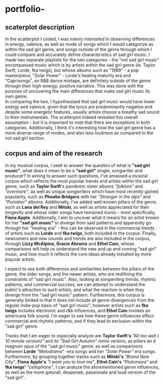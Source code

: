 # portfolio-

## scaterplot description
In the scatterplot I coded, I was mainly interested in observing differences in energy, valence, as well as mode of songs which I would categorize as within the sad girl genre, and songs outside of the genre through which I could compare and accurately define characteristics of sad girl music. I made two separate playlists for the two categories - the "not sad girl music" encompassed music which is by artists within the sad girl genre (ie. Taylor Swift, Lorde, fka twigs), but whose albums such as "1989" - a pop masterpiece,  "Solar Power" - Lorde's healing maturity era and "Caprisongs", an R&B dance mixtape, are definitely outside of the genre through their high-energy, positive narrative. This was done with the purpose of uncovering the main differences that make sad girl music its own genre.  
In comparing the two, I hypothesized that sad girl music would have lower energy and valence, given that the lyrics are predominantly negative and despite some energetic features, usually artists choose a breathy sad sound to their instrumentals. The scatterplot indeed revealed this overall assumption - but it is important to note that there are exceptions in both categories. Additionally, I think it's interesting how the sad girl genre has a more diverse range of modes, and also less loudness as compared to the not sad girl section. 







## corpus and aim of the research
In my musical corpus, I seek to answer the question of what is **"sad girl music"**, what does it mean to be a **"sad girl"** singer, songwriter and producer? In aiming to answer such questions, I've amassed a musical corpus which reflects the most popular trends and artists within the sad girl genre, such as **Taylor Swift**'s pandemic sister albums *"folklore"* and *"evermore"*, as well as unique songwriters which have most recently gained popularity, such as **Phoebe Bridgers** with her *"Stranger in the alps"* and *"Punisher"* albums. Additionally, I've added well-known pillars of the genre, such as **Lana del Rey** and **Mitski**, as well as artists appreciated for their longevity and whose older songs have remained iconic - most specifically, **Fiona Apple**. Additionally, I aim to uncover what it means for an artist known for her **"sad girl music"** to diverge from said patterns and apperently go through her "healing era" - this can be observed in the commercial trends of artists such as **Lorde** and **fka twigs**, both included in the corpus. Finally, newcomers and new sounds and trends are also included in the corpus, through **Lizzy McAlpine, Gracie Abrams** and **Ethel Cain**, whose comparisons will help us understand the new and up and coming "sad girl" music, and how much it reflects the core ideas already installed by more popular artists. 

I expect to see both differences and similiarities between the pillars of the genre, the older songs, and the newer artists, who are redifining the constraints of "sad girl music". Also, looking at songwriting trends, rhytmic patterns, and commercial success, we can attempt to understand the public's attraction to such artists, and what the reaction is when they diverge from the "sad girl music" pattern. Furthermore, this corpus is generally limited in that it does not include all genre-divergences from the regular indie-pop basis of "sad girl music", however artists such as **fka twigs** includes electronic and r&b influences, and **Ethel Cain** invokes an americana folk sound. I'm eager to see how these genre influences affect commercial and rhytmic patterns, and if they lead to exclusion within the "sad girl" genre. 

Tracks that I am eager to especially analyze are **Taylor Swift's** *"All too well ( 10 minute version)"* and its *"Sad Girl Autumn"* remix version, as pillars an d magnum opus of the "sad girl music" genre, as well as comparisons between **Lorde** *"Melodrama"* -era songs and her *"Solar Power"* era songs. Furthermore, by grouping together tracks such as **Mitski's** *"Brand New City"*, **Fiona Apple's** *"I want you to love me"*, **Ethel Cain's** *"Ptolomeea"* and **fka twigs'** *"cellophane"*, I can analyze the aforementioned genre influences, as well as the more guturall, desperate, passionate and loud version of the "sad girl".
